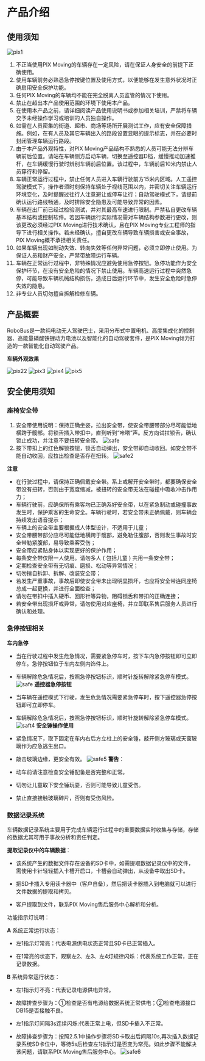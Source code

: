 # 产品介绍

## 使用须知

![pix1](./images/pix1.png)

1. 不正当使用PIX Moving的车辆存在一定风险，请在保证人身安全的前提下正确使用。
2. 使用车辆前务必熟悉急停按键位置及使用方式，以便能够在发生意外状况时正确启用安全保护功能。
3. 任何PIX Moving的车辆均不能在完全脱离人员监管的情况下使用。
4. 禁止在超出本产品使用范围的环境下使用本产品。
5. 在使用本产品之前，请详细阅读产品使用说明书或参加相关培训，严禁将车辆交予未经操作学习或培训的人员独自操作。
6. 如需在人员密集的街道、超市、商场等场所开展测试工作，应有安全保障措施。例如，在有人员及其它车辆出入的路段设置显眼的提示标志，并在必要时封闭管理车辆运行路段。
7. 由于本产品外观特性，对PIX Moving产品结构不熟悉的人员可能无法分辨车辆前后位置。请站在车辆侧方启动车辆，切换至遥控器D档，缓慢推动加速推杆，在车辆缓慢行驶时辨别车辆前后位置。该过程中，车辆前后10米内禁止人员穿行和停留。
8. 车辆正常运行过程中，禁止任何人员进入车辆行驶前方15米内区域。人工遥控驾驶模式下，操作者须时刻保持车辆处于视线范围以内，并密切关注车辆运行环境变化，及时提醒过往行人注意避让或停车让行；自动驾驶模式下，请提前确认运行路线畅通，及时排除安全隐患及可能导致异常的因素。
9. 车辆在出厂前已经过检验测试，并对其最高车速进行限制。严禁私自更改车辆基本结构或控制软件。若因车辆运行实际情况需对车辆结构参数进行更改，则该更改必须经过PIX Moving进行技术确认，且在PIX Moving专业工程师的指导下进行相关操作。若未经确认，擅自更改车辆导致车辆损害或安全事故，PIX Moving概不承担相关责任。
10. 如果车辆出现如制动失效、转向失效等任何异常问题，必须立即停止使用。为保证人员和财产安全，严禁带故障运行车辆。
11. 车辆在正常运行过程中，非特殊情况应避免使用急停按钮。急停功能作为安全保护环节，在没有安全危险的情况下禁止使用。车辆高速运行过程中突然急停，可能导致车辆机械结构损伤，造成日后运行环节中，发生安全危险时急停失效的隐患。
12. 非专业人员切勿擅自拆解检修车辆。


## 产品概要

RoboBus是一款纯电动无人驾驶巴士，采用分布式中置电机、高度集成化的控制器、高能量磷酸铁锂动力电池以及智能化的自动驾驶套件，是PIX Moving倾力打造的一款智能化自动驾驶产品。

**车辆外观效果**

![pix22](./images/pix2.png)
![pix3](./images/pix3.png)
![pix4](./images/pix4.png)
![pix5](./images/pix5.png)

## 安全使用须知
### 座椅安全带
1. 安全带使用说明：保持正确坐姿，拉出安全带，使安全带腰带部分尽可能低地横跨于髋部。将锁舌插入带扣中，直到听到“咔嗒”声。反方向试拉锁舌，确认锁止成功，并注意不要扭转安全带。
![safe](./images/safe1.png)
2. 按下带扣上的红色解锁按钮，锁舌自动弹出，安全带即自动收回。如安全带不能自动收回，应拉出检查是否存在扭转。
![safe2](./images/safe2.png)

**注意**

- 在行驶过程中，请保持正确佩戴安全带。系上或解开安全带时，都要确保安全带没有扭转，否则由于宽度缩减，被扭转的安全带无法在碰撞中吸收冲击作用力；
- 车辆行驶前，应确保所有乘客均已正确系好安全带，以在紧急制动或碰撞事故发生时，保护乘客的生命安全。车辆行驶时，若安全带未正确佩戴，则车辆会持续发出语音提示；
- 车辆上的安全带主要根据成人体型设计，不适用于儿童；
- 安全带腰带部分应尽可能低地横跨于髋部，避免勒住腹部，否则发生事故时安全带勒紧腹部，易导致乘客受伤；
- 安全带应紧贴身体以实现更好的保护作用；
- 每条安全带仅限一人使用。请勿多人 ( 包括儿童 ) 共用一条安全带；
- 定期检查安全带有无切痕、磨损、松动等异常情况；
- 切勿擅自拆卸、拆解、改装安全带；
- 若发生严重事故，事故后即使安全带未出现明显损坏，也应将安全带连同座椅总成一起更换，并进行全面检查；
- 请勿在带扣中插入硬币、回形针等异物，阻碍锁舌和带扣的正确连接；
- 若安全带出现损坏或异常，请勿使用对应座椅，并立即联系售后服务人员进行确认和处理。

### 急停按钮相关
**车内急停**

- 当在行驶过程中发生危急情况，需要紧急停车时，按下车内急停按钮即可立即停车。急停按钮位于车内左侧内饰件上。
- 车辆解除危急情况后，按照急停按钮标识，顺时针旋转解除紧急停车模式。
![safe](./images/safe3.png)
**遥控器急停按钮**

- 当车辆在遥控模式下行驶，发生危急情况需要紧急停车时，按下遥控器急停按钮即可立即停车。
- 车辆解除危急情况后，按照急停按钮标识，顺时针旋转解除紧急停车模式。
![saft4](./images/safe4.png)
**安全锤操作使用**

- 紧急情况下，取下固定在车内右后方立柱上的安全锤，敲开侧方玻璃或天窗玻璃作为应急逃生出口。
- 敲击玻璃边缘，更安全有效。
![safe5](./images/safe5.png)
**警告**：

- 动车前请注意检查安全锤配备是否完整和正常。
- 切勿让儿童取下安全锤玩耍，否则可能导致儿童受伤。
- 禁止直接接触玻璃碎片，否则有受伤风险。
### 数据记录系统
车辆数据记录系统主要用于完成车辆运行过程中的重要数据实时收集与存储，存储的数据尤其可用于事故分析和责任判定。

**提取记录仪中的车辆数据**：

- 该系统产生的数据文件存在设备的SD卡中，如需提取数据记录仪中的文件，需使用卡针轻轻插入卡槽开启口，卡槽会自动弹出，从设备中取出SD卡。

- 把SD卡插入专用读卡器中（客户自备），然后把读卡器插入到电脑就可以进行文件数据的提取和拷贝。

- 客户提取到文件，联系PIX Moving售后服务中心解析和分析。

功能指示灯说明：

**A** 系统正常运行状态：

- 左1指示灯常亮：代表电源供电状态正常且SD卡已正常插入。

- 在1常亮的状态下，观察左2、左3、左4灯规律闪烁：代表系统工作正常，正在记录数据。

**B** 系统异常运行状态：

- 左1指示灯不亮：代表记录电源供电异常。

- 故障排查步骤为：①检查是否有电源给数据系统正常供电；②检查电源接口DB15是否接触不良。

- 左1指示灯间隔3s连续闪烁:代表正常上电，但SD卡插入不正常。

- 故障排查步骤为：按照2.5.1中操作步骤将SD卡取出后间隔10s,再次插入数据记录系统SD卡位中，等待5s后检查左1指示灯是否变为常亮。如此步骤不能解决该问题，请联系PIX Moving售后服务中心。
![safe6](./images/safe6.png)
